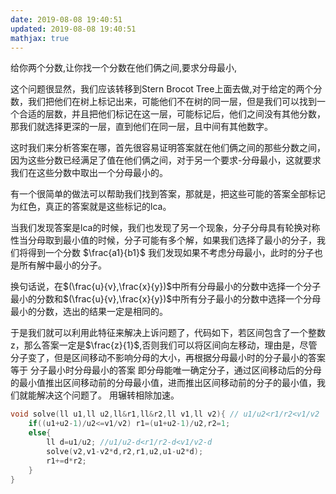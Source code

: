 ```yaml
---
date: 2019-08-08 19:40:51
updated: 2019-08-08 19:40:51
mathjax: true
---
```


给你两个分数,让你找一个分数在他们俩之间,要求分母最小,

这个问题很显然，我们应该转移到Stern Brocot Tree上面去做,对于给定的两个分数，我们把他们在树上标记出来，可能他们不在树的同一层，但是我们可以找到一个合适的层数，并且把他们标记在这一层，可能标记后，他们之间没有其他分数，那我们就选择更深的一层，直到他们在同一层，且中间有其他数字。

这时我们来分析答案在哪，首先很容易证明答案就在他们俩之间的那些分数之间，因为这些分数已经满足了值在他们俩之间，对于另一个要求-分母最小，这就要求我们在这些分数中取出一个分母最小的。

有一个很简单的做法可以帮助我们找到答案，那就是，把这些可能的答案全部标记为红色，真正的答案就是这些标记的lca。

当我们发现答案是lca的时候，我们也发现了另一个现象，分子分母具有轮换对称性当分母取到最小值的时候，分子可能有多个解，如果我们选择了最小的分子，我们将得到一个分数 $\frac{a1}{b1}$ 我们发现如果不考虑分母最小，此时的分子也是所有解中最小的分子。

换句话说，在$(\frac{u}{v},\frac{x}{y})$中所有分母最小的分数中选择一个分子最小的分数和$(\frac{u}{v},\frac{x}{y})$中所有分子最小的分数中选择一个分母最小的分数，选出的结果一定是相同的。

于是我们就可以利用此特征来解决上诉问题了，代码如下，若区间包含了一个整数z，那么答案一定是$\frac{z}{1}$,否则我们可以将区间向左移动，理由是，尽管分子变了，但是区间移动不影响分母的大小，再根据分母最小时的分子最小的答案 等于 分子最小时分母最小的答案 即分母能唯一确定分子，通过区间移动后的分母的最小值推出区间移动前的分母最小值，进而推出区间移动前的分子的最小值，我们就能解决这个问题了。
用辗转相除加速。

```cpp
void solve(ll u1,ll u2,ll&r1,ll&r2,ll v1,ll v2){ // u1/u2<r1/r2<v1/v2
    if((u1+u2-1)/u2<=v1/v2) r1=(u1+u2-1)/u2,r2=1;
    else{
        ll d=u1/u2; //u1/u2-d<r1/r2-d<v1/v2-d
        solve(v2,v1-v2*d,r2,r1,u2,u1-u2*d);
        r1+=d*r2;
    }
}
```
